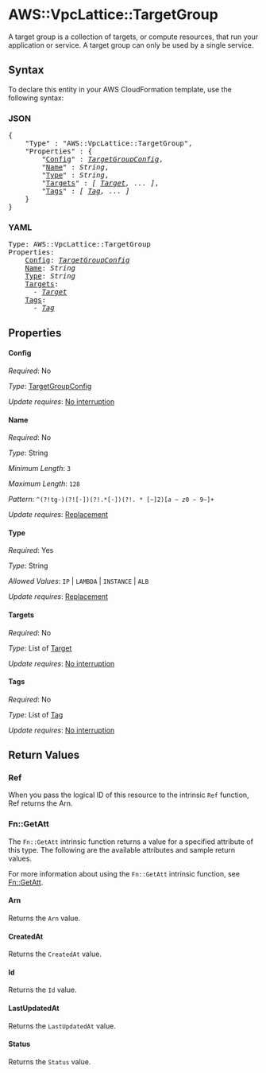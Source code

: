 # AWS::VpcLattice::TargetGroup

A target group is a collection of targets, or compute resources, that run your application or service. A target group can only be used by a single service.

## Syntax

To declare this entity in your AWS CloudFormation template, use the following syntax:

### JSON

<pre>
{
    "Type" : "AWS::VpcLattice::TargetGroup",
    "Properties" : {
        "<a href="#config" title="Config">Config</a>" : <i><a href="targetgroupconfig.md">TargetGroupConfig</a></i>,
        "<a href="#name" title="Name">Name</a>" : <i>String</i>,
        "<a href="#type" title="Type">Type</a>" : <i>String</i>,
        "<a href="#targets" title="Targets">Targets</a>" : <i>[ <a href="target.md">Target</a>, ... ]</i>,
        "<a href="#tags" title="Tags">Tags</a>" : <i>[ <a href="tag.md">Tag</a>, ... ]</i>
    }
}
</pre>

### YAML

<pre>
Type: AWS::VpcLattice::TargetGroup
Properties:
    <a href="#config" title="Config">Config</a>: <i><a href="targetgroupconfig.md">TargetGroupConfig</a></i>
    <a href="#name" title="Name">Name</a>: <i>String</i>
    <a href="#type" title="Type">Type</a>: <i>String</i>
    <a href="#targets" title="Targets">Targets</a>: <i>
      - <a href="target.md">Target</a></i>
    <a href="#tags" title="Tags">Tags</a>: <i>
      - <a href="tag.md">Tag</a></i>
</pre>

## Properties

#### Config

_Required_: No

_Type_: <a href="targetgroupconfig.md">TargetGroupConfig</a>

_Update requires_: [No interruption](https://docs.aws.amazon.com/AWSCloudFormation/latest/UserGuide/using-cfn-updating-stacks-update-behaviors.html#update-no-interrupt)

#### Name

_Required_: No

_Type_: String

_Minimum Length_: <code>3</code>

_Maximum Length_: <code>128</code>

_Pattern_: <code>^(?!tg-)(?![-])(?!.*[-]$)(?!.*[-]{2})[a-z0-9-]+$</code>

_Update requires_: [Replacement](https://docs.aws.amazon.com/AWSCloudFormation/latest/UserGuide/using-cfn-updating-stacks-update-behaviors.html#update-replacement)

#### Type

_Required_: Yes

_Type_: String

_Allowed Values_: <code>IP</code> | <code>LAMBDA</code> | <code>INSTANCE</code> | <code>ALB</code>

_Update requires_: [Replacement](https://docs.aws.amazon.com/AWSCloudFormation/latest/UserGuide/using-cfn-updating-stacks-update-behaviors.html#update-replacement)

#### Targets

_Required_: No

_Type_: List of <a href="target.md">Target</a>

_Update requires_: [No interruption](https://docs.aws.amazon.com/AWSCloudFormation/latest/UserGuide/using-cfn-updating-stacks-update-behaviors.html#update-no-interrupt)

#### Tags

_Required_: No

_Type_: List of <a href="tag.md">Tag</a>

_Update requires_: [No interruption](https://docs.aws.amazon.com/AWSCloudFormation/latest/UserGuide/using-cfn-updating-stacks-update-behaviors.html#update-no-interrupt)

## Return Values

### Ref

When you pass the logical ID of this resource to the intrinsic `Ref` function, Ref returns the Arn.

### Fn::GetAtt

The `Fn::GetAtt` intrinsic function returns a value for a specified attribute of this type. The following are the available attributes and sample return values.

For more information about using the `Fn::GetAtt` intrinsic function, see [Fn::GetAtt](https://docs.aws.amazon.com/AWSCloudFormation/latest/UserGuide/intrinsic-function-reference-getatt.html).

#### Arn

Returns the <code>Arn</code> value.

#### CreatedAt

Returns the <code>CreatedAt</code> value.

#### Id

Returns the <code>Id</code> value.

#### LastUpdatedAt

Returns the <code>LastUpdatedAt</code> value.

#### Status

Returns the <code>Status</code> value.

